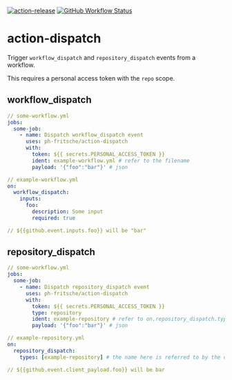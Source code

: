 [![action-release](https://img.shields.io/static/v1?logo=github-actions&logoColor=cyan&label=%F0%9F%9A%80&message=action-release&color=cyan)](https://github.com/ph-fritsche/action-release/)
[![GitHub Workflow Status](https://img.shields.io/github/workflow/status/ph-fritsche/action-dispatch/Build?label=Build&logo=github-actions&logoColor=cyan)](https://github.com/ph-fritsche/action-release/blob/master/.github/workflows/build.yml)

# action-dispatch

Trigger `workflow_dispatch` and `repository_dispatch` events from a workflow.

This requires a personal access token with the `repo` scope.

## workflow_dispatch

```yml
// some-workflow.yml
jobs:
  some-job:
    - name: Dispatch workflow_dispatch event
      uses: ph-fritsche/action-dispatch
      with:
        token: ${{ secrets.PERSONAL_ACCESS_TOKEN }}
        ident: example-workflow.yml # refer to the filename
        payload: '{"foo":"bar"}' # json
```

```yml
// example-workflow.yml
on:
  workflow_dispatch:
    inputs:
      foo:
        description: Some input
        required: true

// ${{github.event.inputs.foo}} will be "bar"
```

## repository_dispatch

```yml
// some-workflow.yml
jobs:
  some-job:
    - name: Dispatch repository_dispatch event
      uses: ph-fritsche/action-dispatch
      with:
        token: ${{ secrets.PERSONAL_ACCESS_TOKEN }}
        type: repository
        ident: example-repository # refer to on.repository_dispatch.types.*
        payload: '{"foo":"bar"}' # json
```

```yml
// example-repository.yml
on:
  repository_dispatch:
    types: [example-repository] # the name here is referred to by the dispatch

// ${{github.event.client_payload.foo}} will be bar
```
